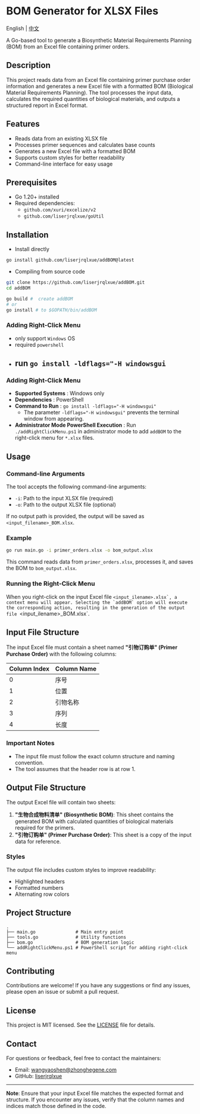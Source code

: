 # BOM Generator for XLSX Files

English | [中文](./README_cn.md)

A Go-based tool to generate a Biosynthetic Material Requirements Planning (BOM) from an Excel file containing primer orders.

## Description

This project reads data from an Excel file containing primer purchase order information and generates a new Excel file with a formatted BOM (Biological Material Requirements Planning). The tool processes the input data, calculates the required quantities of biological materials, and outputs a structured report in Excel format.

## Features

- Reads data from an existing XLSX file
- Processes primer sequences and calculates base counts
- Generates a new Excel file with a formatted BOM
- Supports custom styles for better readability
- Command-line interface for easy usage

## Prerequisites

- Go 1.20+ installed
- Required dependencies:
  - `github.com/xuri/excelize/v2`
  - `github.com/liserjrqlxue/goUtil`

## Installation

- Install directly

```bash
go install github.com/liserjrqlxue/addBOM@latest
```

- Compiling from source code

```bash
git clone https://github.com/liserjrqlxue/addBOM.git
cd addBOM

go build #  create addBOM
# or 
go install # to $GOPATH/bin/addBOM
```

### Adding Right-Click Menu

- only support `Windows` OS
- required `powershell`
- run `go install -ldflags="-H windowsgui`
  - 

### Adding Right-Click Menu

- **Supported Systems** : Windows only
- **Dependencies** : PowerShell
- **Command to Run** : `go install -ldflags="-H windowsgui"`
  - The parameter `-ldflags="-H windowsgui"` prevents the terminal window from appearing.
- **Administrator Mode PowerShell Execution** : Run `./addRightClickMenu.ps1` in administrator mode to add `addBOM` to the right-click menu for `*.xlsx` files.

## Usage

### Command-line Arguments

The tool accepts the following command-line arguments:

- `-i`: Path to the input XLSX file (required)
- `-o`: Path to the output XLSX file (optional)

If no output path is provided, the output will be saved as `<input_filename>_BOM.xlsx`.

### Example

```bash
go run main.go -i primer_orders.xlsx -o bom_output.xlsx
```

This command reads data from `primer_orders.xlsx`, processes it, and saves the BOM to `bom_output.xlsx`.

### Running the Right-Click Menu

When you right-click on the input Excel file ``<input_ilename>.xlsx`, a context menu will appear. Selecting the `addBOM` option will execute the corresponding action, resulting in the generation of the output file ``<input_ilename>_BOM.xlsx`.

## Input File Structure

The input Excel file must contain a sheet named **"引物订购单" (Primer Purchase Order)** with the following columns:

| Column Index | Column Name       |
|--------------|-------------------|
| 0            | 序号              |
| 1            | 位置              |
| 2            | 引物名称          |
| 3            | 序列              |
| 4            | 长度              |

### Important Notes

- The input file must follow the exact column structure and naming convention.
- The tool assumes that the header row is at row 1.

## Output File Structure

The output Excel file will contain two sheets:

1. **"生物合成物料清单" (Biosynthetic BOM)**: This sheet contains the generated BOM with calculated quantities of biological materials required for the primers.
2. **"引物订购单" (Primer Purchase Order)**: This sheet is a copy of the input data for reference.

### Styles

The output file includes custom styles to improve readability:
- Highlighted headers
- Formatted numbers
- Alternating row colors

## Project Structure

```
.
├── main.go               # Main entry point
├── tools.go              # Utility functions
├── bom.go                # BOM generation logic
└── addRightClickMenu.ps1 # PowerShell script for adding right-click menu
```

## Contributing

Contributions are welcome! If you have any suggestions or find any issues, please open an issue or submit a pull request.

## License

This project is MIT licensed. See the [LICENSE](./LICENSE) file for details.

## Contact

For questions or feedback, feel free to contact the maintainers:
- Email: [wangyaoshen@zhonghegene.com](mailto:wangyaoshen@zhonghegene.com)
- GitHub: [liserjrqlxue](https://github.com/liserjrqlxue)

---

**Note**: Ensure that your input Excel file matches the expected format and structure. If you encounter any issues, verify that the column names and indices match those defined in the code.